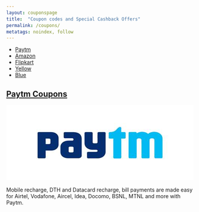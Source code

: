 ```yaml
---
layout: couponspage
title:  "Coupon codes and Special Cashback Offers"
permalink: /coupons/
metatags: noindex, follow
---
```


<div id="quicknav">
	<ul>
		<li><a href="#paytm" class="btn btn-danger">Paytm</a></li>
		<li><a href="#amazon" class="btn btn-success">Amazon</a></li>
		<li><a href="#flipkart" class="btn btn-info">Flipkart</a></li>
		<li><a href="#yellow" class="btn btn-warning">Yellow</a></li>
		<li><a href="#blue" class="btn btn-primary">Blue</a></li>
	</ul>
</div>
	
<div class="row">
	<div class="col-md-4">
		<div class="panel panel-default coupon">
			<div class="panel-heading" id="head">
				<div class="panel-title" id="title">
					<a href="/coupons/paytm/"><h2 id="paytm" class="couponhp">Paytm Coupons</h2></a>
				</div>
			</div>
			<div class="panel-body">
				<a href="/coupons/paytm/"><img src="/images/paytm.jpg" class="coupon-img img-rounded"></a>
					<div class="col-md-12">
						<p class="disclosure">Mobile recharge, DTH and Datacard recharge, bill payments are made easy for Airtel, Vodafone, Aircel, Idea, Docomo, BSNL, MTNL and more with Paytm.</p>
					</div>
			</div>
		</div>
	</div>
</div>
		